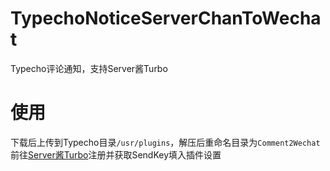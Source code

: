# TypechoNoticeServerChanToWechat
Typecho评论通知，支持Server酱Turbo
# 使用
下载后上传到Typecho目录<code>/usr/plugins</code>，解压后重命名目录为<code>Comment2Wechat</code></br>
前往<a href="https://sct.ftqq.com/">Server酱Turbo</a>注册并获取SendKey填入插件设置

